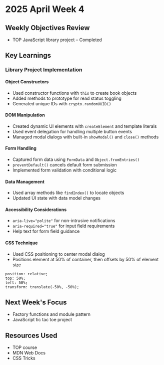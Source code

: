 # 2025 April Week 4

## Weekly Objectives Review
- TOP JavaScript library project – Completed

## Key Learnings
### Library Project Implementation
#### Object Constructors
- Used constructor functions with `this` to create book objects
- Added methods to prototype for read status toggling
- Generated unique IDs with `crypto.randomUUID()`

#### DOM Manipulation
- Created dynamic UI elements with `createElement` and template literals
- Used event delegation for handling multiple button events
- Managed modal dialogs with built-in `showModal()` and `close()` methods

#### Form Handling
- Captured form data using `FormData` and `Object.fromEntries()`
- `preventDefault()` cancels default form submission
- Implemented form validation with conditional logic

#### Data Management
- Used array methods like `findIndex()` to locate objects
- Updated UI state with data model changes

#### Accessibility Considerations
- `aria-live="polite"` for non-intrusive notifications
- `aria-required="true"` for input field requirements
- Help text for form field guidance

#### CSS Technique
- Used CSS positioning to center modal dialog
- Positions element at 50% of container, then offsets by 50% of element size
```
position: relative;
top: 50%;
left: 50%;
transform: translate(-50%, -50%);
```

## Next Week's Focus
- Factory functions and module pattern
- JavaScript tic tac toe project

## Resources Used
- TOP course
- MDN Web Docs
- CSS Tricks